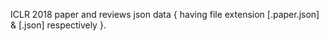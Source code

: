 ICLR 2018 paper and reviews json data { having file extension [.paper.json] & [.json] respectively }.
